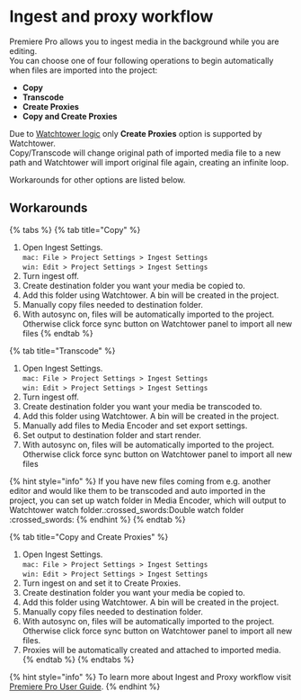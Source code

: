 # Ingest and proxy workflow

Premiere Pro allows you to ingest media in the background while you are editing.\
You can choose one of four following operations to begin automatically when files are imported into the project:

* **Copy**
* **Transcode**
* **Create Proxies**
* **Copy and Create Proxies**

Due to [Watchtower logic](../how-it-works.md) only **Create Proxies** option is supported by Watchtower.\
Copy/Transcode will change original path of imported media file to a new path and Watchtower will import original file again, creating an infinite loop.

Workarounds for other options are listed below.

## Workarounds

{% tabs %}
{% tab title="Copy" %}
1. Open Ingest Settings.\
   `mac: File > Project Settings > Ingest Settings`\
   `win: Edit > Project Settings > Ingest Settings`
2. Turn ingest off.
3. Create destination folder you want your media be copied to.
4. Add this folder using Watchtower. A bin will be created in the project.
5. Manually copy files needed to destination folder.
6. With autosync on, files will be automatically imported to the project.\
   Otherwise click force sync button on Watchtower panel to import all new files
{% endtab %}

{% tab title="Transcode" %}
1. Open Ingest Settings.\
   `mac: File > Project Settings > Ingest Settings`\
   `win: Edit > Project Settings > Ingest Settings`
2. Turn ingest off.
3. Create destination folder you want your media be transcoded to.
4. Add this folder using Watchtower. A bin will be created in the project.
5. Manually add files to Media Encoder and set export settings.
6. Set output to destination folder and start render.
7. With autosync on, files will be automatically imported to the project.\
   Otherwise click force sync button on Watchtower panel to import all new files

{% hint style="info" %}
If you have new files coming from e.g. another editor and would like them to be transcoded and auto imported in the project, you can set up watch folder in Media Encoder, which will output to Watchtower watch folder.:crossed\_swords:Double watch folder :crossed\_swords:&#x20;
{% endhint %}
{% endtab %}

{% tab title="Copy and Create Proxies" %}
1. Open Ingest Settings.\
   `mac: File > Project Settings > Ingest Settings`\
   `win: Edit > Project Settings > Ingest Settings`
2. Turn ingest on and set it to Create Proxies.
3. Create destination folder you want your media be copied to.
4. Add this folder using Watchtower. A bin will be created in the project.
5. Manually copy files needed to destination folder.
6. With autosync on, files will be automatically imported to the project.\
   Otherwise click force sync button on Watchtower panel to import all new files.
7. Proxies will be automatically created and attached to imported media.
{% endtab %}
{% endtabs %}

{% hint style="info" %}
To learn more about Ingest and Proxy workflow visit [Premiere Pro User Guide](https://helpx.adobe.com/premiere-pro/using/ingest-proxy-workflow.html).
{% endhint %}

